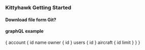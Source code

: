 ### Kittyhawk Getting Started

#### Download file form Git?


#### graphQL example
{
 account {
  id
  name
  owner {
    id
  }
  users {
    id
  }
  aircraft {
    id
    limit
  }
} 
}